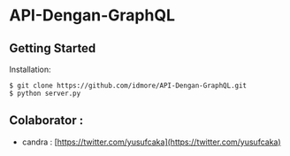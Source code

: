 # API-Dengan-GraphQL

## Getting Started

Installation:

```shell
$ git clone https://github.com/idmore/API-Dengan-GraphQL.git
$ python server.py
```

## Colaborator :

- candra : [https://twitter.com/yusufcaka](https://twitter.com/yusufcaka)
